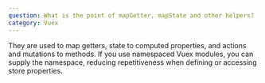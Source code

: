 ```yaml
---
question: What is the point of mapGetter, mapState and other helpers?
category: Vuex
---
```


They are used to map getters, state to computed properties, and actions and mutations to methods. If you use namespaced Vuex modules, you can supply the namespace, reducing repetitiveness when defining or accessing store properties.

